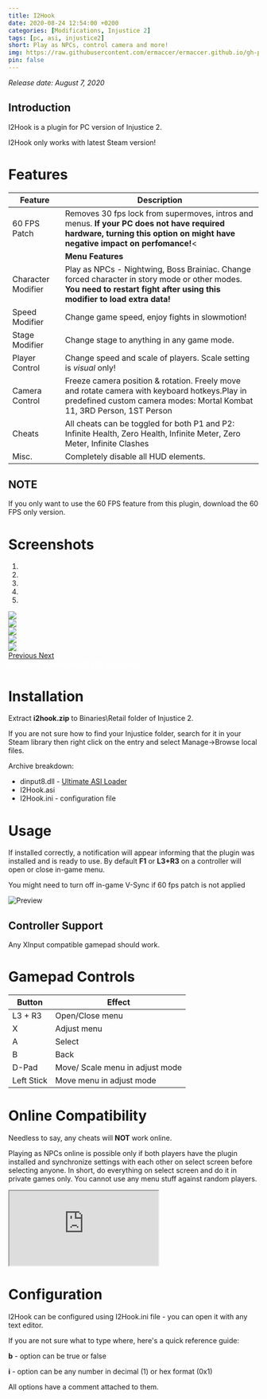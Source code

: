 ```yaml
---
title: I2Hook
date: 2020-08-24 12:54:00 +0200
categories: [Modifications, Injustice 2]
tags: [pc, asi, injustice2]   
short: Play as NPCs, control camera and more!
img: https://raw.githubusercontent.com/ermaccer/ermaccer.github.io/gh-pages/assets/mods/dcf2/i2hook/5.jpg
pin: false
---
```

<p class="text-right text-muted display-5"><i>Release date: August 7, 2020 </i></p>

## Introduction
I2Hook is a plugin for PC version of Injustice 2.

<div class="alert bg-dark">
 I2Hook only works with latest Steam version!
</div>

# Features

| Feature | Description |
| --- | --- |
|60 FPS Patch| Removes 30 fps lock from supermoves, intros and menus. **If your PC does not have required hardware, turning this option on might have negative impact on perfomance!**< |
| | **Menu Features**| 
|Character Modifier| Play as NPCs - Nightwing, Boss Brainiac. Change forced character in story mode or other modes. **You need to restart fight after using this modifier to load extra data!** | 
|Speed Modifier| Change game speed, enjoy fights in slowmotion! |
|Stage Modifier| Change stage to anything in any game mode. |
|Player Control| Change speed and scale of players. Scale setting is *visual* only!|
|Camera Control| Freeze camera position & rotation. Freely move and rotate camera with keyboard hotkeys.Play in predefined custom camera modes: Mortal Kombat 11, 3RD Person, 1ST Person|
|Cheats| All cheats can be toggled for both P1 and P2: Infinite Health, Zero Health, Infinite Meter, Zero Meter, Infinite Clashes|
|Misc.| Completely disable all HUD elements. |



## NOTE

If you only want to use the 60 FPS feature from this plugin, download the 60 FPS only version.


# Screenshots

<div id="carouselScreenshots" class="carousel slide" data-ride="carousel">
  <ol class="carousel-indicators">
    <li data-target="#carouselScreenshots" data-slide-to="0" class="active"></li>
    <li data-target="#carouselScreenshots" data-slide-to="1"></li>
    <li data-target="#carouselScreenshots" data-slide-to="2"></li>
	<li data-target="#carouselScreenshots" data-slide-to="3"></li>
    <li data-target="#carouselScreenshots" data-slide-to="4"></li>
  </ol>
  <div class="carousel-inner">
    <div class="carousel-item active">
      <img class="d-block w-100" src="https://raw.githubusercontent.com/ermaccer/ermaccer.github.io/gh-pages/assets/mods/dcf2/i2hook/1.jpg">
    </div>
    <div class="carousel-item">
      <img class="d-block w-100" src="https://raw.githubusercontent.com/ermaccer/ermaccer.github.io/gh-pages/assets/mods/dcf2/i2hook/2.jpg">
    </div>
    <div class="carousel-item">
      <img class="d-block w-100" src="https://raw.githubusercontent.com/ermaccer/ermaccer.github.io/gh-pages/assets/mods/dcf2/i2hook/3.jpg">
    </div>
	    <div class="carousel-item">
      <img class="d-block w-100" src="https://raw.githubusercontent.com/ermaccer/ermaccer.github.io/gh-pages/assets/mods/dcf2/i2hook/4.jpg">
    </div>
	    <div class="carousel-item">
      <img class="d-block w-100" src="https://raw.githubusercontent.com/ermaccer/ermaccer.github.io/gh-pages/assets/mods/dcf2/i2hook/5.jpg">
    </div>
  </div>
  <a class="carousel-control-prev" href="#carouselScreenshots" role="button" data-slide="prev">
    <span class="carousel-control-prev-icon" aria-hidden="true"></span>
    <span class="sr-only">Previous</span>
  </a>
  <a class="carousel-control-next" href="#carouselScreenshots" role="button" data-slide="next">
    <span class="carousel-control-next-icon" aria-hidden="true"></span>
    <span class="sr-only">Next</span>
  </a>
</div>

<a class="btn btn-block btn-dark bg-dark text-gray btn-lg" style="color: white;" href="https://github.com/ermaccer/I2Hook/releases/latest/download/i2hook.zip" role="button">
<i class="fas fa-download"></i>
Download
</a>
<a class="btn btn-block btn-dark bg-dark text-gray btn-lg" style="color: white;" href="https://github.com/ermaccer/I2Hook/releases/latest/download/i2hook_60only.zip" role="button">
<i class="fas fa-download"></i>
Download (60 FPS Patch only)
</a>

# Installation 

Extract **i2hook.zip** to Binaries\Retail folder of Injustice 2.

If you are not sure how to find your Injustice folder, search for it in your Steam library then right click on the entry and select Manage->Browse local files.

Archive breakdown:

 - dinput8.dll - [Ultimate ASI Loader](https://github.com/ThirteenAG/Ultimate-ASI-Loader/)
 - I2Hook.asi 
 - I2Hook.ini - configuration file


# Usage

If installed correctly, a notification will appear informing that the plugin was installed
and is ready to use. By default **F1** or **L3+R3** on a controller will open or close in-game menu.

<div class="alert bg-dark">
	You might need to turn off in-game V-Sync if 60 fps patch is not applied
</div>


![Preview](https://raw.githubusercontent.com/ermaccer/ermaccer.github.io/gh-pages/assets/mods/dcf2/i2hook/notif.jpg)


## Controller Support
Any XInput compatible gamepad should work.

# Gamepad Controls

| Button | Effect |
| --- | --- |
| L3 + R3 | Open/Close menu|
| X | Adjust menu|
| A | Select |
| B | Back |
| D-Pad | Move/ Scale menu in adjust mode |
| Left Stick | Move menu in adjust mode |


# Online Compatibility
Needless to say, any cheats will **NOT** work online.

Playing as NPCs online is possible only if both players
have the plugin installed and synchronize settings with each other on select
screen before selecting anyone. In short, do everything on select screen
and do it in private games only. You cannot use any menu stuff against
random players.

<div class="embed-responsive embed-responsive-16by9">
  <iframe class="embed-responsive-item" src="https://www.youtube.com/embed/AlViIGveklo" allowfullscreen></iframe>
</div>


# Configuration

I2Hook can be configured using I2Hook.ini file - you can open it with any text editor.


If you are not sure what to type where, here's a quick reference guide:

**b** - option can be true or false

**i** - option can be any number in decimal (1) or hex format (0x1)

All options have a comment attached to them.


